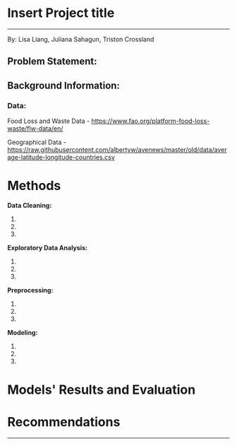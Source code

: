 #  Insert Project title
----
By: Lisa Liang, Juliana Sahagun, Triston Crossland


## Problem Statement:


## Background Information:


### Data:

Food Loss and Waste Data - https://www.fao.org/platform-food-loss-waste/flw-data/en/

Geographical Data - https://raw.githubusercontent.com/albertyw/avenews/master/old/data/average-latitude-longitude-countries.csv

# Methods

**Data Cleaning:**

1.
2.
3.



**Exploratory Data Analysis:**

1.
2.
3.

**Preprocessing:**

1.
2.
3.


**Modeling:**

1.
2.
3.


# Models' Results and Evaluation 



# Recommendations






----
